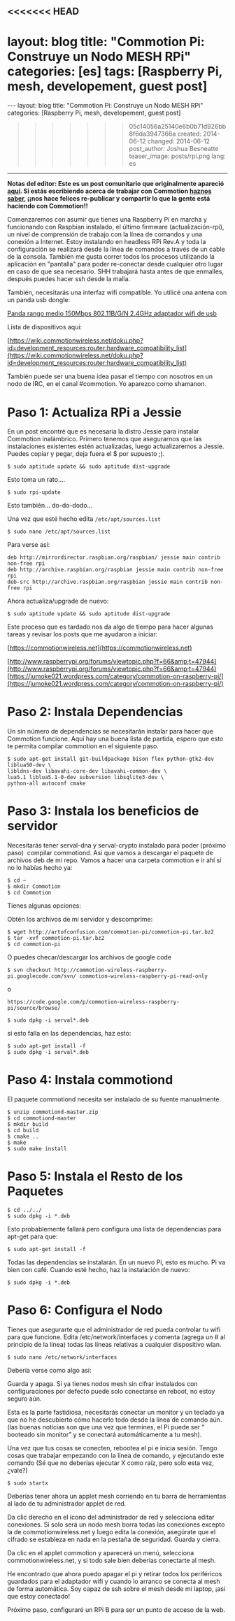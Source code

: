 <<<<<<< HEAD
---
layout: blog
title: "Commotion Pi: Construye un Nodo MESH RPi"
categories: [es]
tags: [Raspberry Pi, mesh, developement, guest post]
=======
﻿---
layout: blog
title: "Commotion Pi: Construye un Nodo MESH RPi"
categories: [Raspberry Pi, mesh, developement, guest post]
>>>>>>> 05c14056a25140e6b0b71d926bb8f6da3947366a
created: 2014-06-12
changed: 2014-06-12
post_author: Joshua Besneatte
teaser_image: posts/rpi.png
lang: es
---

**Notas del editor: Este es un post comunitario que originalmente apareció [aquí](http://besneatte.blogspot.com/2014/05/commotion-pi-build-rpi-mesh-node.html). Si estás escribiendo acerca de trabajar con Commotion [haznos saber](http://lists.chambana.net/mailman/listinfo/commotion-dev), ¡¡nos hace felices re-publicar y compartir lo que la gente está haciendo con Commotion!!**

Comenzaremos con asumir que tienes una Raspberry Pi en marcha y funcionando con Raspbian instalado, el último firmware (actualización-rpi), un nivel de comprensión de trabajo con la línea de comandos y una conexión a Internet. Estoy instalando en headless RPi Rev.A y toda la configuración se realizará desde la línea de comandos a través de un cable de la consola. También me gusta correr todos los procesos utilizando la aplicación en "pantalla" para poder re-conectar desde cualquier otro lugar en caso de que sea necesario. SHH trabajará hasta antes de que enmalles, después puedes hacer ssh desde la malla.<!--more-->

También, necesitarás una interfaz wifi compatible. Yo utilicé una antena con un  panda usb dongle:

[Panda rango medio 150Mbps 802.11B/G/N 2.4GHz adaptador wifi de usb](http://www.amazon.com/gp/product/B004AC0L4Y)

Lista de dispositivos aquí:

[https://wiki.commotionwireless.net/doku.php?id=development_resources:router:hardware_compatibility_list](https://wiki.commotionwireless.net/doku.php?id=development_resources:router:hardware_compatibility_list)

También puede ser una buena idea pasar el tiempo con nosotros en un nodo de IRC, en el canal #commotion. Yo aparezco como shamanon.

# Paso 1: Actualiza RPi a Jessie

En un post encontré que es necesaria la distro Jessie para instalar Commotion inalámbrico. Primero tenemos que asegurarnos que las instalaciones existentes estén actualizadas, luego actualizaremos a Jessie. Puedes copiar y pegar, deja fuera el $ por supuesto ;). 
```
$ sudo aptitude update && sudo aptitude dist-upgrade
```

 
Esto toma un rato.... 

```
$ sudo rpi-update
```

Esto también... do-do-dodo...&nbsp; 

Una vez que esté hecho edita `/etc/apt/sources.list`

```
$ sudo nano /etc/apt/sources.list
```

Para verse así:

```
deb http://mirrordirector.raspbian.org/raspbian/ jessie main contrib non-free rpi
deb http://archive.raspbian.org/raspbian jessie main contrib non-free rpi
deb-src http://archive.raspbian.org/raspbian jessie main contrib non-free rpi
```


Ahora actualiza/upgrade de nuevo:

```
$ sudo aptitude update && sudo aptitude dist-upgrade
```

Este proceso que es tardado nos da algo de tiempo para hacer algunas tareas y revisar los posts que me ayudaron a iniciar:

[https://commotionwireless.net](https://commotionwireless.net)

[http://www.raspberrypi.org/forums/viewtopic.php?f=66&amp;t=47944](http://www.raspberrypi.org/forums/viewtopic.php?f=66&amp;t=47944)
[https://jumoke021.wordpress.com/category/commotion-on-raspberry-pi/](https://jumoke021.wordpress.com/category/commotion-on-raspberry-pi/)

# Paso 2: Instala Dependencias

Un sin número de dependencias se necesitarán instalar para hacer que Commotion funcione. Aquí hay una buena lista de partida, espero que esto te permita compilar commotion en el siguiente paso.

```
$ sudo apt-get install git-buildpackage bison flex python-gtk2-dev liblua50-dev \
libldns-dev libavahi-core-dev libavahi-common-dev \
lua5.1 liblua5.1-0-dev subversion libsqlite3-dev \
python-all autoconf cmake
```

# Paso 3: Instala los beneficios de servidor

Necesitarás tener serval-dna y serval-crypto instalado para poder (próximo paso)&nbsp; compilar commotiond. Así que vamos a descargar el paquete de archivos deb de mi repo. Vamos a hacer una carpeta commotion e ir ahí si no lo habías hecho ya:

```
$ cd ~
$ mkdir Commotion
$ cd Commotion
```

Tienes algunas opciones:

Obtén los archivos de mi servidor y descomprime:

```
$ wget http://artofconfusion.com/commotion-pi/commotion-pi.tar.bz2
$ tar -xvf commotion-pi.tar.bz2
$ cd commotion-pi 
```

O puedes checar/descargar los archivos de google code

```
$ svn checkout http://commotion-wireless-raspberry-pi.googlecode.com/svn/ commotion-wireless-raspberry-pi-read-only
```

o

```
https://code.google.com/p/commotion-wireless-raspberry-pi/source/browse/
```

```
$ sudo dpkg -i serval*.deb
```

si esto falla en las dependencias, haz esto:

```
$ sudo apt-get install -f
$ sudo dpkg -i serval*.deb
```

# Paso 4: Instala commotiond

El paquete commotiond necesita ser instalado de su fuente manualmente.

```
$ unzip commotiond-master.zip
$ cd commotiond-master 
$ mkdir build
$ cd build
$ cmake ..
$ make
$ sudo make install
```

# Paso 5: Instala el Resto de los Paquetes

```
$ cd ../../
$ sudo dpkg -i *.deb
```

Esto probablemente fallará pero configura una lista de dependencias para apt-get para que: 

```
$ sudo apt-get install -f
```

Todas las dependencias se instalarán. En un nuevo Pi, esto es mucho. Pi va bien con café. Cuando esté hecho, haz la instalación de nuevo:

```
$ sudo dpkg -i *.deb
```

# Paso 6: Configura el Nodo

Tienes que asegurarte que el administrador de red pueda controlar tu wifi para que funcione. Edita /etc/network/interfaces y comenta (agrega un # al principio de la línea) todas las líneas relativas a cualquier dispositivo wlan.

```
$ sudo nano /etc/network/interfaces
```

Debería verse como algo así:

Guarda y apaga. Si ya tienes nodos mesh sin cifrar instalados con configuraciones por defecto puede solo conectarse en reboot, no estoy seguro aún.

Esta es la parte fastidiosa, necesitarás conectar un monitor y un teclado ya que no he descubierto cómo hacerlo todo desde la línea de comando aún. (las buenas noticias son que una vez que termines, el Pi puede ser “ booteado sin monitor” y se conectará automáticamente a tu mesh).

Una vez que tus cosas se conecten, rebootea el pi e inicia sesión. Tengo cosas que trabajar empezando con la línea de comando, y ejecutando este comando (Sé que no deberías ejecutar X como raíz, pero solo esta vez, ¿vale?)


```
$ sudo startx
```

Deberías tener ahora un applet mesh corriendo en tu barra de herramientas al lado de tu administrador applet de red.

Da clic derecho en el ícono del  administrador de red y selecciona editar conexiones. Si solo será un nodo mesh borra todas las conexiones excepto la de commotionwireless.net y luego edita la conexión, asegúrate que el cifrado se estableza en nada en la pestaña de seguridad. Guarda y cierra.

Da clic en el applet commotion y aparecerá un menú, selecciona commotionwireless.net, y si todo sale bien deberías conectarte al mesh.

He encontrado que ahora puedo apagar el pi y retirar todos los periféricos guardados para el adaptador wifi y cuando lo arranco se conecta al mesh de forma automática. Soy capaz de ssh sobre el mesh desde mi laptop, ¡así que estoy conectado!

Próximo paso, configuraré un RPi B para ser un punto de acceso de la web.
